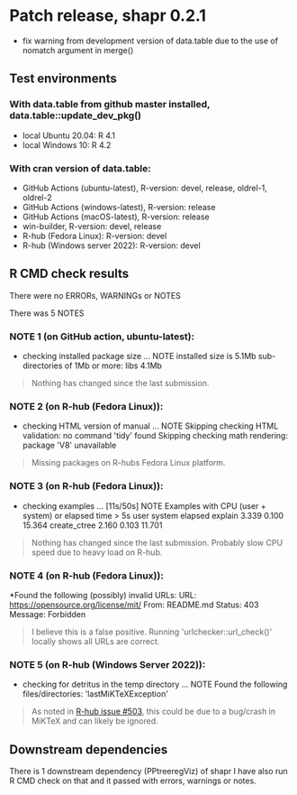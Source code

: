 
# Patch release, shapr 0.2.1

* fix warning from development version of data.table due to the use of nomatch argument in merge()


## Test environments

### With data.table from github master installed, data.table::update_dev_pkg()

* local Ubuntu 20.04: R 4.1
* local Windows 10: R 4.2

### With cran version of data.table:

* GitHub Actions (ubuntu-latest), R-version: devel, release, oldrel-1, oldrel-2
* GitHub Actions (windows-latest), R-version: release
* GitHub Actions (macOS-latest), R-version: release
* win-builder, R-version: devel, release
* R-hub (Fedora Linux): R-version: devel
* R-hub (Windows server 2022): R-version: devel

## R CMD check results

There were no ERRORs, WARNINGs or NOTES

There was 5 NOTES 

### NOTE 1 (on GitHub action, ubuntu-latest):

* checking installed package size ... NOTE
  installed size is  5.1Mb
  sub-directories of 1Mb or more:
    libs   4.1Mb

> Nothing has changed since the last submission.

### NOTE 2 (on R-hub (Fedora Linux)):

* checking HTML version of manual ... NOTE
Skipping checking HTML validation: no command 'tidy' found
Skipping checking math rendering: package 'V8' unavailable

> Missing packages on R-hubs Fedora Linux platform.

### NOTE 3 (on R-hub (Fedora Linux)):

* checking examples ... [11s/50s] NOTE
Examples with CPU (user + system) or elapsed time > 5s
              user system elapsed
explain      3.339  0.100  15.364
create_ctree 2.160  0.103  11.701

> Nothing has changed since the last submission. Probably slow CPU speed due to heavy load on R-hub.

### NOTE 4 (on R-hub (Fedora Linux)):

*Found the following (possibly) invalid URLs:
  URL: https://opensource.org/license/mit/
    From: README.md
    Status: 403
    Message: Forbidden

> I believe this is a false positive. Running 'urlchecker::url_check()' locally shows all URLs are correct.

### NOTE 5 (on R-hub (Windows Server 2022)):

* checking for detritus in the temp directory ... NOTE
Found the following files/directories:
  'lastMiKTeXException'

> As noted in [R-hub issue #503](https://github.com/r-hub/rhub/issues/503), this could be due to a bug/crash in MiKTeX and can likely be ignored.

## Downstream dependencies
There is 1 downstream dependency (PPtreeregViz) of shapr
I have also run R CMD check on that and it passed with errors, warnings or notes.
